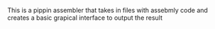 This is a pippin assembler that takes in files with assebmly code and creates a basic grapical interface to output the result
